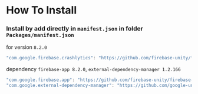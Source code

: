 # How To Install

### Install by add directly in `manifest.json` in folder `Packages/manifest.json`

for version `8.2.0`
```csharp
"com.google.firebase.crashlytics": "https://github.com/firebase-unity/firebase-crashlytics.git#8.2.0",
```

dependency `firebase-app 8.2.0`, `external-dependency-manager 1.2.166`
```csharp
"com.google.firebase.app": "https://github.com/firebase-unity/firebase-app.git#8.2.0",
"com.google.external-dependency-manager": "https://github.com/google-unity/external-dependency-manager.git#1.2.166",
```
